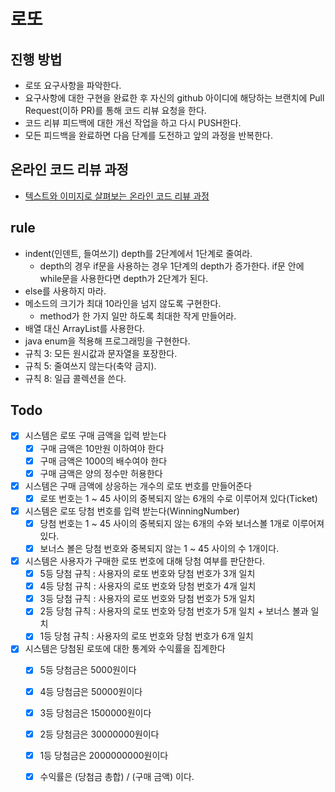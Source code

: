 # 로또
## 진행 방법
* 로또 요구사항을 파악한다.
* 요구사항에 대한 구현을 완료한 후 자신의 github 아이디에 해당하는 브랜치에 Pull Request(이하 PR)를 통해 코드 리뷰 요청을 한다.
* 코드 리뷰 피드백에 대한 개선 작업을 하고 다시 PUSH한다.
* 모든 피드백을 완료하면 다음 단계를 도전하고 앞의 과정을 반복한다.

## 온라인 코드 리뷰 과정
* [텍스트와 이미지로 살펴보는 온라인 코드 리뷰 과정](https://github.com/next-step/nextstep-docs/tree/master/codereview)

## rule
- indent(인덴트, 들여쓰기) depth를 2단계에서 1단계로 줄여라.
  - depth의 경우 if문을 사용하는 경우 1단계의 depth가 증가한다. if문 안에 while문을 사용한다면 depth가 2단계가 된다.
- else를 사용하지 마라.
- 메소드의 크기가 최대 10라인을 넘지 않도록 구현한다.
  - method가 한 가지 일만 하도록 최대한 작게 만들어라.
- 배열 대신 ArrayList를 사용한다.
- java enum을 적용해 프로그래밍을 구현한다.
- 규칙 3: 모든 원시값과 문자열을 포장한다.
- 규칙 5: 줄여쓰지 않는다(축약 금지).
- 규칙 8: 일급 콜렉션을 쓴다.


## Todo
- [x] 시스템은 로또 구매 금액을 입력 받는다
  - [x] 구매 금액은 10만원 이하여야 한다
  - [x] 구매 금액은 1000의 배수여야 한다
  - [x] 구매 금액은 양의 정수만 허용한다
- [x] 시스템은 구매 금액에 상응하는 개수의 로또 번호를 만들어준다
  - [x] 로또 번호는 1 ~ 45 사이의 중복되지 않는 6개의 수로 이루어져 있다(Ticket)
- [x] 시스템은 로또 당첨 번호를 입력 받는다(WinningNumber)
  - [x] 당첨 번호는 1 ~ 45 사이의 중복되지 않는 6개의 수와 보너스볼 1개로 이루어져 있다.
  - [x] 보너스 볼은 당첨 번호와 중복되지 않는 1 ~ 45 사이의 수 1개이다.
- [x] 시스템은 사용자가 구매한 로또 번호에 대해 당첨 여부를 판단한다.
  - [x] 5등 당첨 규칙 : 사용자의 로또 번호와 당첨 번호가 3개 일치
  - [x] 4등 당첨 규칙 : 사용자의 로또 번호와 당첨 번호가 4개 일치
  - [x] 3등 당첨 규칙 : 사용자의 로또 번호와 당첨 번호가 5개 일치
  - [x] 2등 당첨 규칙 : 사용자의 로또 번호와 당첨 번호가 5개 일치 + 보너스 볼과 일치
  - [x] 1등 당첨 규칙 : 사용자의 로또 번호와 당첨 번호가 6개 일치
- [x] 시스템은 당첨된 로또에 대한 통계와 수익률을 집계한다
  - [x] 5등 당첨금은 5000원이다
  - [x] 4등 당첨금은 50000원이다
  - [x] 3등 당첨금은 1500000원이다
  - [x] 2등 당첨금은 30000000원이다
  - [x] 1등 당첨금은 2000000000원이다
  - [x] 수익률은 (당첨금 총합) / (구매 금액) 이다.


